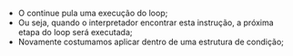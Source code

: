* O continue pula uma execução do loop; 
* Ou seja, quando o interpretador encontrar esta instrução, a próxima etapa do loop será executada; 
* Novamente costumamos aplicar dentro de uma estrutura de condição;